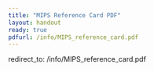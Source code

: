 ```yaml
---
title: "MIPS Reference Card PDF"
layout: handout
ready: true
pdfurl: /info/MIPS_reference_card.pdf
---
```


redirect_to: /info/MIPS_reference_card.pdf


